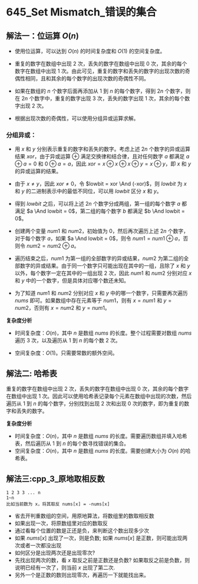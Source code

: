 # 645_Set Mismatch_错误的集合

## 解法一：位运算 $O(n)$

- 使用位运算，可以达到 $O(n)$ 的时间复杂度和 $O(1)$ 的空间复杂度。

- 重复的数字在数组中出现 $2$ 次，丢失的数字在数组中出现 $0$ 次，其余的每个数字在数组中出现 $1$ 次。由此可见，重复的数字和丢失的数字的出现次数的奇偶性相同，且和其余的每个数字的出现次数的奇偶性不同。

- 如果在数组的 $n$ 个数字后面再添加从 $1$ 到 $n$ 的每个数字，得到 $2n$ 个数字，则在 $2n$ 个数字中，重复的数字出现 $3$ 次，丢失的数字出现 $1$ 次，其余的每个数字出现 $2$ 次。

- 根据出现次数的奇偶性，可以使用分组异或运算求解。

### 分组异或：

- 用 $x$ 和 $y$ 分别表示重复的数字和丢失的数字。考虑上述 $2n$ 个数字的异或运算结果 $xor$，由于异或运算 $\oplus$ 满足交换律和结合律，且对任何数字 $a$ 都满足 $a \oplus a = 0$ 和 $0 \oplus a = a$，因此 $xor = x \oplus x \oplus x \oplus y = x \oplus y$，即 $x$ 和 $y$ 的异或运算的结果。

- 由于 $x \ne y$，因此 $xor \ne 0$，令 $lowbit = xor \And (-xor)$，则 $lowbit$ 为 $x$ 和 $y$ 的二进制表示中的最低不同位，可以用 $lowbit$ 区分 $x$ 和 $y$。

- 得到 $lowbit$ 之后，可以将上述 $2n$ 个数字分成两组，第一组的每个数字 $a$ 都满足 $a \And lowbit = 0$，第二组的每个数字 $b$ 都满足 $b \And lowbit = 0$。

- 创建两个变量 $num1$ 和 $num2$，初始值为 $0$，然后再次遍历上述 $2n$ 个数字，对于每个数字 $a$，如果 $a \And lowbit = 0$，则令 $num1 = num1 \oplus a$，否则令 $num2 = num2 \oplus a$。

- 遍历结束之后，$num1$ 为第一组的全部数字的异或结果，$num2$ 为第二组的全部数字的异或结果。由于同一个数字只可能出现在其中的一组，且除了 $x$ 和 $y$ 以外，每个数字一定在其中的一组出现 $2$ 次，因此 $num1$ 和 $num2$ 分别对应 $x$ 和 $y$ 中的一个数字，但是具体对应哪个数还未知。

- 为了知道 $num1$ 和 $num2$ 分别对应 $x$ 和 $y$ 中的哪一个数字，只需要再次遍历 $nums$ 即可。如果数组中存在元素等于 $num1$，则有 $x = num1$ 和 $y = num2$，否则有 $x = num2$ 和 $y = num1$。

**复杂度分析**

- 时间复杂度：$O(n)$，其中 $n$ 是数组 $nums$ 的长度。整个过程需要对数组 $nums$ 遍历 $3$ 次，以及遍历从 $1$ 到 $n$ 的每个数 $2$ 次。

- 空间复杂度：$O(1)$。只需要常数的额外空间。

## 解法二: 哈希表

重复的数字在数组中出现 $2$ 次，丢失的数字在数组中出现 $0$ 次，其余的每个数字在数组中出现 $1$ 次。因此可以使用哈希表记录每个元素在数组中出现的次数，然后遍历从 $1$ 到 $n$ 的每个数字，分别找到出现 $2$ 次和出现 $0$ 次的数字，即为重复的数字和丢失的数字。

**复杂度分析**

- 时间复杂度：$O(n)$，其中 $n$ 是数组 $nums$ 的长度。需要遍历数组并填入哈希表，然后遍历从 $1$ 到 $n$ 的每个数寻找错误的集合。
- 空间复杂度：$O(n)$，其中 $n$ 是数组 $nums$ 的长度。需要创建大小为 $O(n)$ 的哈希表。

## 解法三:cpp_3_原地取相反数

```
1 2 3 3 ... n
1~n
比如当前数为 x，将其取反 nums[x] = -nums[x]
```

- 省去开判重数组的空间，用原地算法，将数组里的数取相反数
- 如果出现一次，将原数组里对应的数取反
- 通过看每个位置的数是正还是负，来判断这个数出现多少次
- 如果 $nums[x]$ 出现了一次，则是负数; 如果 $nums[x]$ 是正数，则可能出现两次或者一次都没出现
- 如何区分是出现两次还是出现零次?
- 先找出现两次的数，看 $x$ 取反之前是正数还是负数? 如果取反之前是负数，则说明已经有一次了，则当前 $x$ 出现了第二次.
- 另外一个是正数的数则出现零次，再遍历一下就能找出来。


